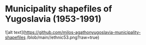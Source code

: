 # Municipality shapefiles of Yugoslavia (1953-1991)

![alt text](https://github.com/milos-agathonyugoslavia-municipality-shapefiles
/blob/main//ethnic53.png?raw=true)
